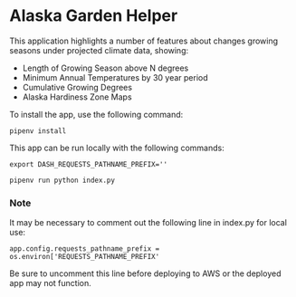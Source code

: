 # Alaska Garden Helper

This application highlights a number of features about changes growing seasons under projected climate data, showing:

* Length of Growing Season above N degrees
* Minimum Annual Temperatures by 30 year period
* Cumulative Growing Degrees
* Alaska Hardiness Zone Maps

To install the app, use the following command:

`pipenv install`

This app can be run locally with the following commands:

`export DASH_REQUESTS_PATHNAME_PREFIX=''`

`pipenv run python index.py`

### Note
It may be necessary to comment out the following line in index.py for local use:

`app.config.requests_pathname_prefix = os.environ['REQUESTS_PATHNAME_PREFIX'`

Be sure to uncomment this line before deploying to AWS or the deployed app may not function.
